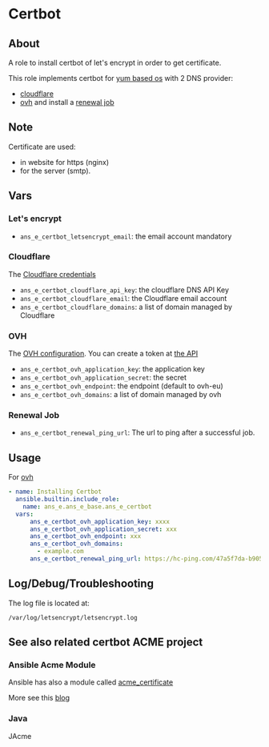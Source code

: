 # Certbot

## About

A role to install certbot of let's encrypt in order to get certificate.

This role implements certbot for [yum based os](https://certbot.eff.org/lets-encrypt/centosrhel7-other) with 2 DNS provider:
* [cloudflare](#cloudflare)
* [ovh](#ovh)
and install a [renewal job](#renewal-job)

## Note

Certificate are used:

* in website for https (nginx)
* for the server (smtp).

## Vars

### Let's encrypt

* `ans_e_certbot_letsencrypt_email`: the email account mandatory

### Cloudflare

The [Cloudflare credentials](https://certbot-dns-cloudflare.readthedocs.io/en/stable/)
* `ans_e_certbot_cloudflare_api_key`: the cloudflare DNS API Key
* `ans_e_certbot_cloudflare_email`: the Cloudflare email account
* `ans_e_certbot_cloudflare_domains`: a list of domain managed by Cloudflare

### OVH
The [OVH configuration](https://certbot-dns-ovh.readthedocs.io/en/stable/).
You can create a token at [the API](https://eu.api.ovh.com/createToken/)

* `ans_e_certbot_ovh_application_key`: the application key
* `ans_e_certbot_ovh_application_secret`: the secret
* `ans_e_certbot_ovh_endpoint`: the endpoint (default to ovh-eu)
* `ans_e_certbot_ovh_domains`: a list of domain managed by ovh


### Renewal Job


* `ans_e_certbot_renewal_ping_url`: The url to ping after a successful job.
 

## Usage

For [ovh](#ovh)
```yml
- name: Installing Certbot
  ansible.builtin.include_role:
    name: ans_e.ans_e_base.ans_e_certbot
  vars:
      ans_e_certbot_ovh_application_key: xxxx
      ans_e_certbot_ovh_application_secret: xxx
      ans_e_certbot_ovh_endpoint: xxx
      ans_e_certbot_ovh_domains:
        - example.com
      ans_e_certbot_renewal_ping_url: https://hc-ping.com/47a5f7da-b905-4300-8bc8-4a9d165116d7 # with https://healthchecks.io/          
```


## Log/Debug/Troubleshooting

The log file is located at:
```
/var/log/letsencrypt/letsencrypt.log
```



## See also related certbot ACME project

### Ansible Acme Module
Ansible has also a module called [acme_certificate](https://docs.ansible.com/ansible/2.9/modules/acme_certificate_module.html#acme-certificate-module)

More see this [blog](https://www.digitalocean.com/community/tutorials/how-to-acquire-a-let-s-encrypt-certificate-using-ansible-on-ubuntu-18-04)

### Java
JAcme